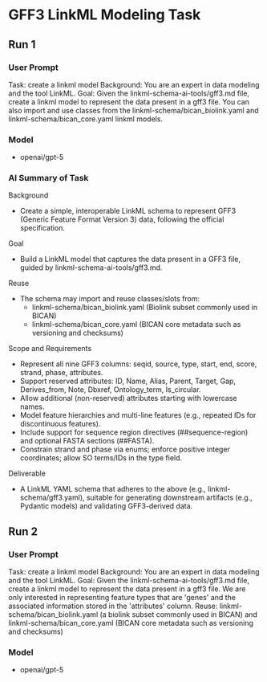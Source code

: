 # GFF3 LinkML Modeling Task

## Run 1 
### User Prompt
Task: create a linkml model 
Background: You are an expert in data modeling and the tool LinkML. 
Goal: Given the linkml-schema-ai-tools/gff3.md file, create a linkml model to represent the data present in a gff3 file. You can also import and use classes from the linkml-schema/bican_biolink.yaml and linkml-schema/bican_core.yaml linkml models.
### Model 
 - openai/gpt-5
### AI Summary of Task
Background
- Create a simple, interoperable LinkML schema to represent GFF3 (Generic Feature Format Version 3) data, following the official specification.

Goal
- Build a LinkML model that captures the data present in a GFF3 file, guided by linkml-schema-ai-tools/gff3.md.

Reuse
- The schema may import and reuse classes/slots from:
  - linkml-schema/bican_biolink.yaml (Biolink subset commonly used in BICAN)
  - linkml-schema/bican_core.yaml (BICAN core metadata such as versioning and checksums)

Scope and Requirements
- Represent all nine GFF3 columns: seqid, source, type, start, end, score, strand, phase, attributes.
- Support reserved attributes: ID, Name, Alias, Parent, Target, Gap, Derives_from, Note, Dbxref, Ontology_term, Is_circular.
- Allow additional (non-reserved) attributes starting with lowercase names.
- Model feature hierarchies and multi-line features (e.g., repeated IDs for discontinuous features).
- Include support for sequence region directives (##sequence-region) and optional FASTA sections (##FASTA).
- Constrain strand and phase via enums; enforce positive integer coordinates; allow SO terms/IDs in the type field.

Deliverable
- A LinkML YAML schema that adheres to the above (e.g., linkml-schema/gff3.yaml), suitable for generating downstream artifacts (e.g., Pydantic models) and validating GFF3-derived data.

## Run 2
### User Prompt
Task: create a linkml model 
Background: You are an expert in data modeling and the tool LinkML. 
Goal: Given the linkml-schema-ai-tools/gff3.md file, create a linkml model to represent the data present in a gff3 file. We are only interested in representing feature types that are 'genes' and the associated information stored in the 'attributes' column. 
Reuse: linkml-schema/bican_biolink.yaml (a biolink subset commonly used in BICAN) and linkml-schema/bican_core.yaml (BICAN core metadata such as versioning and checksums)
### Model 
 - openai/gpt-5